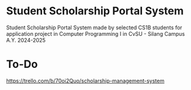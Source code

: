 # Student Scholarship Portal System
Student Scholarship Portal System made by selected CS1B students for application project in Computer Programming I in CvSU - Silang Campus A.Y. 2024-2025

# To-Do
https://trello.com/b/70oi2Quo/scholarship-management-system
